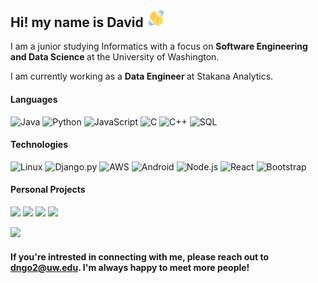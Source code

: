 
<!-- Name -->
<h2>Hi! my name is David <img src="hi.gif" width="30px"> </h2>
<p>I am a junior studying Informatics with a focus on  <b> Software Engineering and Data Science </b> at the University of Washington.</p>
<p>I am currently working as a <b> Data Engineer </b> at Stakana Analytics. </p>

#### Languages
![Java](https://img.shields.io/badge/-Java-000?&logo=Java&logoColor=007396)
![Python](https://img.shields.io/badge/-Python-000?&logo=Python)
![JavaScript](https://img.shields.io/badge/-JavaScript-000?&logo=JavaScript)
![C](https://img.shields.io/badge/-C-000?&logo=C)
![C++](https://img.shields.io/badge/-C++-000?&logo=c%2b%2b&logoColor=00599C)
![SQL](https://img.shields.io/badge/-SQL-000?&logo=MySQL)

#### Technologies
![Linux](https://img.shields.io/badge/-Linux-000?&logo=Linux)
![Django.py](https://img.shields.io/badge/-Django-000?&logo=Django)
![AWS](https://img.shields.io/badge/-AWS-000?&logo=Amazon-AWS&logoColor=F90)
![Android](https://img.shields.io/badge/-Android-000?&logo=Android)
![Node.js](https://img.shields.io/badge/-Node.js-000?&logo=node.js)
![React](https://img.shields.io/badge/-React-000?&logo=React)
![Bootstrap](https://img.shields.io/badge/-Bootstrap-000?&logo=Bootstrap)

#### Personal Projects
[![](https://img.shields.io/badge/-🍕%20Soymate-000)](https://github.com/davidngo123/Soymate)
[![](https://img.shields.io/badge/-🦠%20COVID%20Works-000)](https://github.com/davidngo123/Innovations_Covid19)
[![](https://img.shields.io/badge/-🤖%20Stock%20Bot-000)](https://github.com/davidngo123/Slack-Stock-Bot)
[![](https://img.shields.io/badge/-🎵%20Music%20Trends-000)](https://github.com/info-201a-sp21/music-trends)
<!-- Top Languages -->
<img height="137px" src="https://github-readme-stats.vercel.app/api/top-langs/?username=davidngo123&hide=html&hide_title=true&hide_border=true&layout=compact&langs_count=6&exclude_repo=CHS,Webmaster&bg_color=000000&text_color=FFFFFF" /></a>

#### If you're intrested in connecting with me, please reach out to dngo2@uw.edu. I'm always happy to meet more people!

